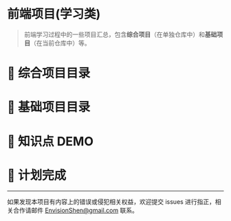 # 前端项目(学习类)

> 前端学习过程中的一些项目汇总，包含**综合项目**（在单独仓库中）和**基础项目**（在当前仓库中）等。


# 📌 综合项目目录


# 📌 基础项目目录


# 📌 知识点 DEMO


# 📌 计划完成


------

如果发现本项目有内容上的错误或侵犯相关权益，欢迎提交 issues 进行指正，相关合作请邮件 <a href="mailto:EnvisionShen@gmail.com">EnvisionShen@gmail.com </a>联系。

